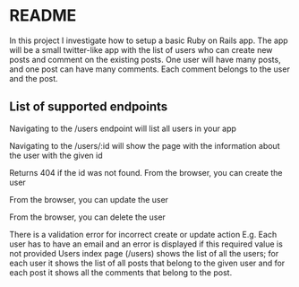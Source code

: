 # README

In this project I investigate how to setup a basic Ruby on Rails app. The app will be a small twitter-like app with the list of users who can create new posts and comment on the existing posts. One user will have many posts, and one post can have many comments. Each comment belongs to the user and the post.


## List of supported endpoints
Navigating to the /users endpoint will list all users in your app

Navigating to the /users/:id will show the page with the information about the user with the given id

Returns 404 if the id was not found.
From the browser, you can create the user

From the browser, you can update the user

From the browser, you can delete the user

There is a validation error for incorrect create or update action
E.g. Each user has to have an email and an error is displayed if this required value is not provided
Users index page (/users) shows the list of all the users; for each user it shows the list of all posts that belong to the given user and for each post it shows all the comments that belong to the post.
